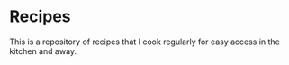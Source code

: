 # Recipes

This is a repository of recipes that I cook regularly for easy access in the kitchen and away.

